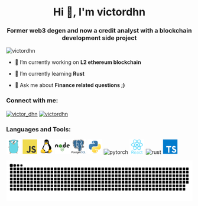 <h1 align="center">Hi 👋, I'm victordhn</h1>
<h3 align="center">Former web3 degen and now a credit analyst with a blockchain development side project</h3>

<p align="left"> <img src="https://komarev.com/ghpvc/?username=victordhn&label=Profile%20views&color=0e75b6&style=flat" alt="victordhn" /> </p>

- 🔭 I’m currently working on **L2 ethereum blockchain**

- 🌱 I’m currently learning **Rust**

- 💬 Ask me about **Finance related questions ;)**

<h3 align="left">Connect with me:</h3>
<p align="left">
<a href="https://x.com/victor_dhn" target="blank"><img align="center" src="https://raw.githubusercontent.com/rahuldkjain/github-profile-readme-generator/master/src/images/icons/Social/twitter.svg" alt="victor_dhn" height="30" width="40" /></a>
<a href="https://linkedin.com/in/victordhn" target="blank"><img align="center" src="https://raw.githubusercontent.com/rahuldkjain/github-profile-readme-generator/master/src/images/icons/Social/linked-in-alt.svg" alt="victordhn" height="30" width="40" /></a>
</p>

<h3 align="left">Languages and Tools:</h3>
<p align="left"> 
  <img src="https://raw.githubusercontent.com/devicons/devicon/master/icons/go/go-original.svg" alt="go" width="40" height="40"/> 
  <img src="https://raw.githubusercontent.com/devicons/devicon/master/icons/javascript/javascript-original.svg" alt="javascript" width="40" height="40"/> 
  <img src="https://raw.githubusercontent.com/devicons/devicon/master/icons/linux/linux-original.svg" alt="linux" width="40" height="40"/> 
  <img src="https://raw.githubusercontent.com/devicons/devicon/master/icons/nodejs/nodejs-original-wordmark.svg" alt="nodejs" width="40" height="40"/> 
  <img src="https://raw.githubusercontent.com/devicons/devicon/master/icons/postgresql/postgresql-original-wordmark.svg" alt="postgresql" width="40" height="40"/> 
  <img src="https://raw.githubusercontent.com/devicons/devicon/master/icons/python/python-original.svg" alt="python" width="40" height="40"/> 
  <img src="https://www.vectorlogo.zone/logos/pytorch/pytorch-icon.svg" alt="pytorch" width="40" height="40"/> 
  <img src="https://raw.githubusercontent.com/devicons/devicon/master/icons/react/react-original-wordmark.svg" alt="react" width="40" height="40"/> 
  <img src="https://upload.wikimedia.org/wikipedia/commons/thumb/6/61/Rust_Programming_Language_Logo_Gear_only.svg/159px-Rust_Programming_Language_Logo_Gear_only.svg.png?20220508075530" alt="rust" width="40" height="40"/> 
  <img src="https://raw.githubusercontent.com/devicons/devicon/master/icons/typescript/typescript-original.svg" alt="typescript" width="40" height="40"/> 
</p>

<picture>
  <source media="(prefers-color-scheme: dark)" srcset="https://raw.githubusercontent.com/victordhn/victordhn/output/github-contribution-grid-snake-dark.svg">
  <source media="(prefers-color-scheme: light)" srcset="https://raw.githubusercontent.com/victordhn/victordhn/output/github-contribution-grid-snake.svg">
  <img alt="github contribution grid snake animation" src="https://raw.githubusercontent.com/victordhn/victordhn/output/github-contribution-grid-snake.svg">
</picture>
